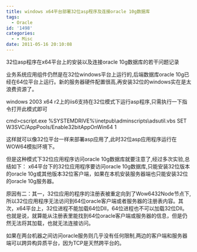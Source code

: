 ```yaml
---
title: windows x64平台部署32位asp程序及连接oracle 10g数据库
tags:
  - Oracle
id: '1498'
categories:
  - - Misc
date: 2011-05-16 20:10:08
---
```


32位asp程序在x64平台上的安装以及连接oracle 10g数据库的若干问题记录
<!-- more -->
业务系统应用组件仍然是在32位windows平台上运行的,后端数据库oracle 10g已经在64位平台上运行。新的服务器硬件配置很高,再安装32位的windows实在是太浪费资源了。

windows 2003 x64 r2上的iis6支持在32位模式下运行asp程序,只需执行一下指令打开此模式即可

cmd>cscript.exe %SYSTEMDRIVE%\\inetpub\\adminscripts\\adsutil.vbs SET W3SVC/AppPools/Enable32bitAppOnWin64 1

这样就可以像32位平台一样来部署asp应用了,此时32位asp应用程序运行在WOW64模拟环境下。

但是这种模式下32位应用程序访问oracle 10g数据库就要注意了,经过多次实验,总结如下：
x64平台下的32位应用程序要访问oracle 10g数据库,只能安装32位版本的oracle 10g或其他版本32位客户端，如果在本机安装服务器端也只能安装32位的oracle 10g服务器。

原因有二：其一，32位应用的程序的注册表被重定向到了Wow6432Node节点下,所以32位应用程序无法访问到64位oracle客户端或者服务器的注册表内容。其次，x64平台上，32位进程不能加载64位Dll，64位进程也不可以加载32位Dll。也就是说，就算能从注册表里能找到64位oracle客户端或服务器的信息，但是仍然无法将其加载，也就无法连接访问。

如果在两台机器之间访问oracle服务则几乎没有任何限制,两边的客户端和服务器端可以跨异构异质平台，因为TCP是天然跨平台的。